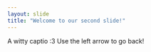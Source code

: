 ```yaml
---
layout: slide
title: "Welcome to our second slide!"
---
```

A witty captio :3
Use the left arrow to go back!
